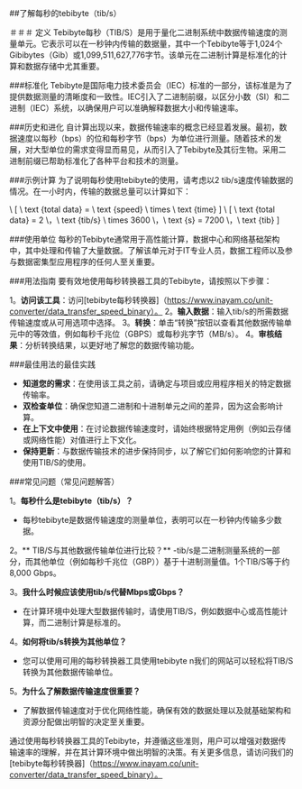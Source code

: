 ##了解每秒的tebibyte（tib/s）

＃＃＃ 定义
Tebibyte每秒（TIB/S）是用于量化二进制系统中数据传输速度的测量单元。它表示可以在一秒钟内传输的数据量，其中一个Tebibyte等于1,024个Gibibytes（Gib）或1,099,511,627,776字节。该单元在二进制计算是标准化的计算和数据存储中尤其重要。

###标准化
Tebibyte是国际电力技术委员会（IEC）标准的一部分，该标准是为了提供数据测量的清晰度和一致性。IEC引入了二进制前缀，以区分小数（SI）和二进制（IEC）系统，以确保用户可以准确解释数据大小和传输速率。

###历史和进化
自计算出现以来，数据传输速率的概念已经显着发展。最初，数据速度以每秒（bps）的位和每秒字节（bps）为单位进行测量。随着技术的发展，对大型单位的需求变得显而易见，从而引入了Tebibyte及其衍生物。采用二进制前缀已帮助标准化了各种平台和技术的测量。

###示例计算
为了说明每秒使用tebibyte的使用，请考虑以2 tib/s速度传输数据的情况。在一小时内，传输的数据总量可以计算如下：

\ [
\ text {total data} = \ text {speed} \ times \ text {time}
\]
\ [
\ text {total data} = 2 \，\ text {tib/s} \ times 3600 \，\ text {s} = 7200 \，\ text {tib}
\]

###使用单位
每秒的Tebibyte通常用于高性能计算，数据中心和网络基础架构中，其中处理和传输了大量数据。了解该单元对于IT专业人员，数据工程师以及参与数据密集型应用程序的任何人至关重要。

###用法指南
要有效地使用每秒转换器工具的Tebibyte，请按照以下步骤：

1。**访问该工具**：访问[tebibyte每秒转换器]（https://www.inayam.co/unit-converter/data_transfer_speed_binary）。
2。**输入数据**：输入tib/s的所需数据传输速度或从可用选项中选择。
3。**转换**：单击“转换”按钮以查看其他数据传输单元中的等效值，例如每秒千兆位（GBPS）或每秒兆字节（MB/s）。
4。**审核结果**：分析转换结果，以更好地了解您的数据传输功能。

###最佳用法的最佳实践
-  **知道您的需求**：在使用该工具之前，请确定与项目或应用程序相关的特定数据传输率。
-  **双检查单位**：确保您知道二进制和十进制单元之间的差异，因为这会影响计算。
-  **在上下文中使用**：在讨论数据传输速度时，请始终根据特定用例（例如云存储或网络性能）对值进行上下文化。
-  **保持更新**：与数据传输技术的进步保持同步，以了解它们如何影响您的计算和使用TIB/S的使用。

###常见问题（常见问题解答）

1。**每秒什么是tebibyte（tib/s）？**
- 每秒tebibyte是数据传输速度的测量单位，表明可以在一秒钟内传输多少数据。

2。** TIB/S与其他数据传输单位进行比较？**
-tib/s是二进制测量系统的一部分，而其他单位（例如每秒千兆位（GBP））基于十进制测量值。1个TIB/S等于约8,000 Gbps。

3。**我什么时候应该使用tib/s代替Mbps或Gbps？**
- 在计算环境中处理大型数据传输时，请使用TIB/S，例如数据中心或高性能计算，而二进制计算是标准的。

4。**如何将tib/s转换为其他单位？**
- 您可以使用可用的每秒转换器工具使用tebibyte n我们的网站可以轻松将TIB/S转换为其他数据传输单位。

5。**为什么了解数据传输速度很重要？**
- 了解数据传输速度对于优化网络性能，确保有效的数据处理以及就基础架构和资源分配做出明智的决定至关重要。

通过使用每秒转换器工具的Tebibyte，并遵循这些准则，用户可以增强对数据传输速率的理解，并在其计算环境中做出明智的决策。有关更多信息，请访问我们的[tebibyte每秒转换器]（https://www.inayam.co/unit-converter/data_transfer_speed_binary）。